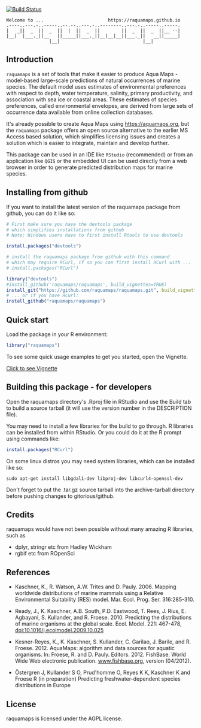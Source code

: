 [![Build Status](https://travis-ci.org/raquamaps/raquamaps.svg?branch=master)](https://travis-ci.org/raquamaps/raquamaps)

<!--

[![Coverage Status](https://coveralls.io/repos/raquamaps/raquamaps/badge.svg?branch=raquamaps)](https://coveralls.io/r/raquamaps/raquamaps.svg?branch=raquamaps)  

[![Downloads](http://cranlogs.r-pkg.org/badges/raquamaps](https://github.com/metacran/cranlogs.app)

-->
<!-- README.md is generated from README.Rmd. Please edit that file -->
``` console
Welcome to ...                        https://raquamaps.github.io
.----..---.-..-----..--.--..---.-..--------..---.-..-----..-----.
|   _||  _  ||  _  ||  |  ||  _  ||        ||  _  ||  _  ||__ --|
|__|  |___._||__   ||_____||___._||__|__|__||___._||   __||_____|
                |__|                               |__|          
```

Introduction
------------

`raquamaps` is a set of tools that make it easier to produce Aqua Maps - model-based large-scale predictions of natural occurrences of marine species. The default model uses estimates of environmental preferences with respect to depth, water temperature, salinity, primary productivity, and association with sea ice or coastal areas. These estimates of species preferences, called environmental envelopes, are derived from large sets of occurrence data available from online collection databases.

It's already possible to create Aqua Maps using <https://aquamaps.org>, but the `raquamaps` package offers an open source alternative to the earlier MS Access based solution, which simplifies licensing issues and creates a solution which is easier to integrate, maintain and develop further.

This package can be used in an IDE like `RStudio` (recommended) or from an application like `QGIS` or the embedded UI can be used directly from a web browser in order to generate predicted distribution maps for marine species.

Installing from github
----------------------

If you want to install the latest version of the raquamaps package from github, you can do it like so:

``` r
# First make sure you have the devtools package
# which simplifies installations from github
# Note: Windows users have to first install Rtools to use devtools

install.packages("devtools") 

# install the raquamaps package from github with this command
# which may require RCurl, if so you can first install RCurl with ...
# install.packages("RCurl")

library("devtools")
#install_github('raquamaps/raquamaps', build_vignettes=TRUE) 
install_git("https://github.com/raquamaps/raquamaps.git", build_vignettes=TRUE)
# ... or if you have RCurl:
install_github("raquamaps/raquamaps")  
```

Quick start
-----------

Load the package in your R environment:

``` r
library("raquamaps")
```

To see some quick usage examples to get you started, open the Vignette.

[Click to see Vignette](https://raquamaps.github.io/raquamaps-intro.html)

Building this package - for developers
--------------------------------------

Open the raquamaps directory's .Rproj file in RStudio and use the Build tab to build a source tarball (it will use the version number in the DESCRIPTION file).

You may need to install a few libraries for the build to go through. R libraries can be installed from within RStudio. Or you could do it at the R prompt using commands like:

``` r
install.packages("RCurl")  
```

On some linux distros you may need system libraries, which can be installed like so:

``` console
sudo apt-get install libgdal1-dev libproj-dev libcurl4-openssl-dev
```

Don't forget to put the .tar.gz source tarball into the archive-tarball directory before pushing changes to gitorious/github.

Credits
-------

raquamaps would have not been possible without many amazing R libraries, such as

-   dplyr, stringr etc from Hadley Wickham
-   rgbif etc from ROpenSci

References
----------

-   Kaschner, K., R. Watson, A.W. Trites and D. Pauly. 2006. Mapping worldwide distributions of marine mammals using a Relative Environmental Suitability (RES) model. Mar. Ecol. Prog. Ser. 316:285-310.

-   Ready, J., K. Kaschner, A.B. South, P.D. Eastwood, T. Rees, J. Rius, E. Agbayani, S. Kullander, and R. Froese. 2010. Predicting the distributions of marine organisms at the global scale. Ecol. Model. 221: 467-478, <doi:10.1016/j.ecolmodel.2009.10.025>

-   Kesner-Reyes, K., K. Kaschner, S. Kullander, C. Garilao, J. Barile, and R. Froese. 2012. AquaMaps: algorithm and data sources for aquatic organisms. In: Froese, R. and D. Pauly. Editors. 2012. FishBase. World Wide Web electronic publication. www.fishbase.org, version (04/2012).

-   Östergren J, Kullander S O, Prud'homme O, Reyes K K, Kaschner K and Froese R (in preparation) Predicting freshwater-dependent species distributions in Europe

License
-------

raquamaps is licensed under the AGPL license.
